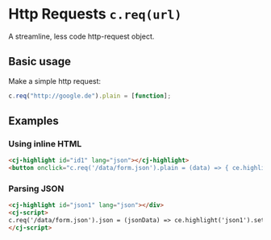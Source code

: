 # Http Requests `c.req(url)`

A streamline, less code http-request object.

## Basic usage

Make a simple http request:

```js
c.req("http://google.de").plain = [function];
```

## Examples

### Using inline HTML

```html
<cj-highlight id="id1" lang="json"></cj-highlight>
<button onclick="c.req('/data/form.json').plain = (data) => { ce.highlight('id1').setCode(data, 'json'); }">Load Ajax</button>
```
<cj-exec class="card"></cj-exec>

### Parsing JSON

```html
<cj-highlight id="json1" lang="json"></div>
<cj-script>
c.req('/data/form.json').json = (jsonData) => ce.highlight('json1').setCode(jsonData["text1"]); 
</cj-script>
```
<cj-exec></cj-exec>